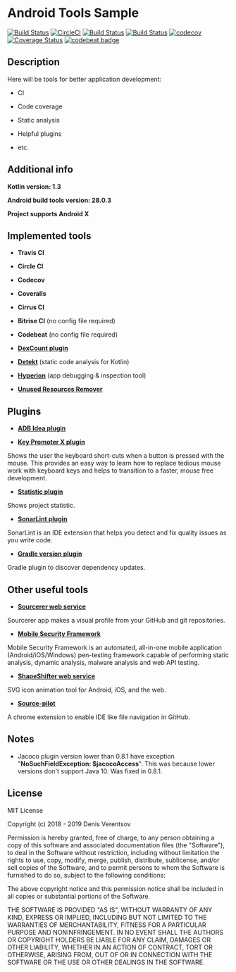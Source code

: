 # Android Tools Sample

[![Build Status](https://travis-ci.org/DEcSENT/AndroidToolsSample.svg?branch=master)](https://travis-ci.org/DEcSENT/AndroidToolsSample)
[![CircleCI](https://circleci.com/gh/DEcSENT/AndroidToolsSample/tree/master.svg?style=svg)](https://circleci.com/gh/DEcSENT/AndroidToolsSample/tree/master)
[![Build Status](https://api.cirrus-ci.com/github/DEcSENT/AndroidToolsSample.svg)](https://cirrus-ci.com/github/DEcSENT/AndroidToolsSample)
[![Build Status](https://app.bitrise.io/app/e920f68a724c7d77/status.svg?token=53c3uzA3vO5MrOdxUWLOGQ&branch=master)](https://app.bitrise.io/app/e920f68a724c7d77)
[![codecov](https://codecov.io/gh/DEcSENT/AndroidToolsSample/branch/master/graph/badge.svg)](https://codecov.io/gh/DEcSENT/AndroidToolsSample)
[![Coverage Status](https://coveralls.io/repos/github/DEcSENT/AndroidToolsSample/badge.svg)](https://coveralls.io/github/DEcSENT/AndroidToolsSample)
[![codebeat badge](https://codebeat.co/badges/18e8650e-a811-482b-af04-b08b6a92d85e)](https://codebeat.co/projects/github-com-decsent-androidtoolssample-master)

## Description

Here will be tools for better application development:

- CI

- Code coverage

- Static analysis

- Helpful plugins

- etc.

## Additional info

**Kotlin version: 1.3**

**Android build tools version: 28.0.3**

**Project supports Android X**

## Implemented tools

- **Travis CI**

- **Circle CI**

- **Codecov**

- **Coveralls**

- **Cirrus CI**

- **Bitrise CI** (no config file required)

- **Codebeat** (no config file required)

- [**DexCount plugin**](https://github.com/KeepSafe/dexcount-gradle-plugin)

- [**Detekt**](https://github.com/arturbosch/detekt) (static code analysis for Kotlin)

- [**Hyperion**](https://github.com/willowtreeapps/Hyperion-Android) (app debugging & inspection tool)

- [**Unused Resources Remover**](https://github.com/konifar/gradle-unused-resources-remover-plugin)

## Plugins

- [**ADB Idea plugin**](https://github.com/pbreault/adb-idea)


- [**Key Promoter X plugin**](https://plugins.jetbrains.com/plugin/9792-key-promoter-x)

Shows the user the keyboard short-cuts when a button is pressed with the mouse. This provides an easy way to learn how
to replace tedious mouse work with keyboard keys and helps to transition to a faster, mouse free development.

- [**Statistic plugin**](https://plugins.jetbrains.com/plugin/4509-statistic)

Shows project statistic.

- [**SonarLint plugin**](https://plugins.jetbrains.com/plugin/7973-sonarlint)

SonarLint is an IDE extension that helps you detect and fix quality issues as you write code. 

- [**Gradle version plugin**](https://github.com/ben-manes/gradle-versions-plugin)

Gradle plugin to discover dependency updates.

## Other useful tools

- [**Sourcerer web service**](https://sourcerer.io/)

Sourcerer app makes a visual profile from your GitHub and git repositories.

- [**Mobile Security Framework**](https://github.com/MobSF/Mobile-Security-Framework-MobSF)

Mobile Security Framework is an automated, all-in-one mobile application (Android/iOS/Windows) pen-testing framework capable of performing static analysis, dynamic analysis, malware analysis and web API testing.

- [**ShapeShifter web service**](https://github.com/alexjlockwood/ShapeShifter)

SVG icon animation tool for Android, iOS, and the web.

- [**Source-pilot**](https://github.com/theapache64/source-pilot)

A chrome extension to enable IDE like file navigation in GitHub.

## Notes

- Jacoco plugin version lower than 0.8.1 have exception "**NoSuchFieldException: $jacocoAccess**". This was because lower versions don't support Java 10. Was fixed in 0.8.1.

## License

MIT License

Copyright (c) 2018 - 2019 Denis Verentsov

Permission is hereby granted, free of charge, to any person obtaining a copy
of this software and associated documentation files (the "Software"), to deal
in the Software without restriction, including without limitation the rights
to use, copy, modify, merge, publish, distribute, sublicense, and/or sell
copies of the Software, and to permit persons to whom the Software is
furnished to do so, subject to the following conditions:

The above copyright notice and this permission notice shall be included in all
copies or substantial portions of the Software.

THE SOFTWARE IS PROVIDED "AS IS", WITHOUT WARRANTY OF ANY KIND, EXPRESS OR
IMPLIED, INCLUDING BUT NOT LIMITED TO THE WARRANTIES OF MERCHANTABILITY,
FITNESS FOR A PARTICULAR PURPOSE AND NONINFRINGEMENT. IN NO EVENT SHALL THE
AUTHORS OR COPYRIGHT HOLDERS BE LIABLE FOR ANY CLAIM, DAMAGES OR OTHER
LIABILITY, WHETHER IN AN ACTION OF CONTRACT, TORT OR OTHERWISE, ARISING FROM,
OUT OF OR IN CONNECTION WITH THE SOFTWARE OR THE USE OR OTHER DEALINGS IN THE
SOFTWARE.
